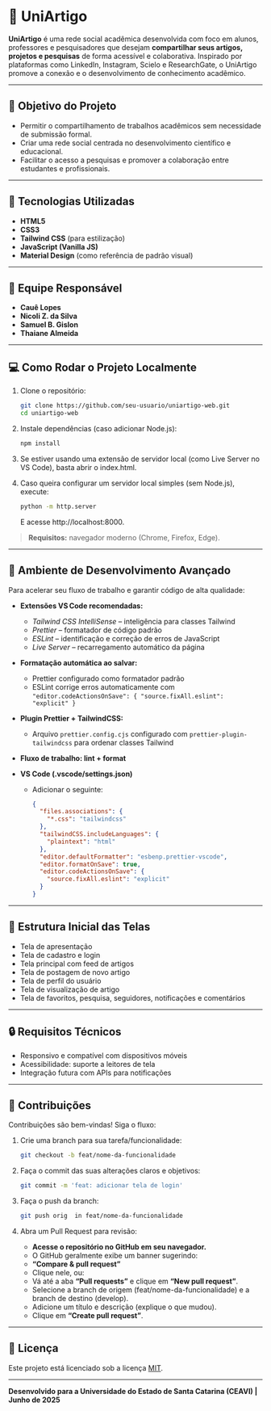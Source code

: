 # 🧠 UniArtigo

**UniArtigo** é uma rede social acadêmica desenvolvida com foco em alunos, professores e pesquisadores que desejam **compartilhar seus artigos, projetos e pesquisas** de forma acessível e colaborativa. Inspirado por plataformas como LinkedIn, Instagram, Scielo e ResearchGate, o UniArtigo promove a conexão e o desenvolvimento de conhecimento acadêmico.

---

## 🎯 Objetivo do Projeto

- Permitir o compartilhamento de trabalhos acadêmicos sem necessidade de submissão formal.
- Criar uma rede social centrada no desenvolvimento científico e educacional.
- Facilitar o acesso a pesquisas e promover a colaboração entre estudantes e profissionais.

---

## 🧰 Tecnologias Utilizadas

- **HTML5**
- **CSS3**
- **Tailwind CSS** (para estilização)
- **JavaScript (Vanilla JS)**
- **Material Design** (como referência de padrão visual)

---

## 👥 Equipe Responsável

- **Cauê Lopes**
- **Nicoli Z. da Silva**
- **Samuel B. Gislon**
- **Thaiane Almeida**

---

## 💻 Como Rodar o Projeto Localmente

1. Clone o repositório:
   ```bash
   git clone https://github.com/seu-usuario/uniartigo-web.git
   cd uniartigo-web
   ```
2. Instale dependências (caso adicionar Node.js):
   ```bash
   npm install
   ```
3. Se estiver usando uma extensão de servidor local (como Live Server no VS Code), basta abrir o index.html.

4. Caso queira configurar um servidor local simples (sem Node.js), execute:
   ```bash
   python -m http.server
   ```
   E acesse http://localhost:8000.

> **Requisitos:** navegador moderno (Chrome, Firefox, Edge).

---

## 🧰 Ambiente de Desenvolvimento Avançado

Para acelerar seu fluxo de trabalho e garantir código de alta qualidade:

- **Extensões VS Code recomendadas:**
  - _Tailwind CSS IntelliSense_ – inteligência para classes Tailwind
  - _Prettier_ – formatador de código padrão
  - _ESLint_ – identificação e correção de erros de JavaScript
  - _Live Server_ – recarregamento automático da página

- **Formatação automática ao salvar:**
  - Prettier configurado como formatador padrão
  - ESLint corrige erros automaticamente com `"editor.codeActionsOnSave": { "source.fixAll.eslint": "explicit" }`

- **Plugin Prettier + TailwindCSS:**
  - Arquivo `prettier.config.cjs` configurado com `prettier-plugin-tailwindcss` para ordenar classes Tailwind

- **Fluxo de trabalho: lint + format**

- **VS Code (.vscode/settings.json)**
  - Adicionar o seguinte:

    ```json
    {
      "files.associations": {
        "*.css": "tailwindcss"
      },
      "tailwindCSS.includeLanguages": {
        "plaintext": "html"
      },
      "editor.defaultFormatter": "esbenp.prettier-vscode",
      "editor.formatOnSave": true,
      "editor.codeActionsOnSave": {
        "source.fixAll.eslint": "explicit"
      }
    }
    ```

---

## 📄 Estrutura Inicial das Telas

- Tela de apresentação
- Tela de cadastro e login
- Tela principal com feed de artigos
- Tela de postagem de novo artigo
- Tela de perfil do usuário
- Tela de visualização de artigo
- Tela de favoritos, pesquisa, seguidores, notificações e comentários

---

## 🔒 Requisitos Técnicos

- Responsivo e compatível com dispositivos móveis
- Acessibilidade: suporte a leitores de tela
- Integração futura com APIs para notificações

---

## 📢 Contribuições

Contribuições são bem-vindas! Siga o fluxo:

1. Crie uma branch para sua tarefa/funcionalidade:

   ```bash
   git checkout -b feat/nome-da-funcionalidade
   ```

2. Faça o commit das suas alterações claros e objetivos:

   ```bash
   git commit -m 'feat: adicionar tela de login'
   ```

3. Faça o push da branch:

   ```bash
   git push orig  in feat/nome-da-funcionalidade
   ```

4. Abra um Pull Request para revisão:
   - **Acesse o repositório no GitHub em seu navegador.**
   - O GitHub geralmente exibe um banner sugerindo:
   - **“Compare & pull request”**
   - Clique nele, ou:
   - Vá até a aba **“Pull requests”** e clique em **“New pull request”**.
   - Selecione a branch de origem (feat/nome-da-funcionalidade) e a branch de destino (develop).
   - Adicione um título e descrição (explique o que mudou).
   - Clique em **“Create pull request”**.

---

## 📄 Licença

Este projeto está licenciado sob a licença [MIT](LICENSE).

---

**Desenvolvido para a Universidade do Estado de Santa Catarina (CEAVI) | Junho de 2025**
